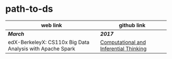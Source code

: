 # path-to-ds
web link|github link
---|---
**_March_**|**_2017_**
edX-BerkeleyX: CS110x Big Data Analysis with Apache Spark|[Computational and Inferential Thinking](https://www.gitbook.com/book/ds8/textbook/details)

